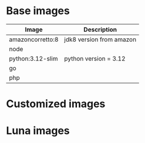# Base images

| Image            | Description              |
| ---------------- | ------------------------ |
| amazoncorretto:8 | jdk8 version from amazon |
| node             |                          |
| python:3.12-slim | python version = 3.12    |
| go               |                          |
| php              |                          |

# Customized images

# Luna images
